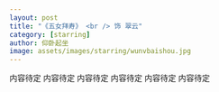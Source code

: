 ```yaml
---
layout: post
title: "《五女拜寿》 <br /> 饰 翠云"
category: [starring]
author: 仰卧起坐
image: assets/images/starring/wunvbaishou.jpg
---
```


内容待定
内容待定
内容待定
内容待定
内容待定
内容待定